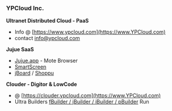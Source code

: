 ### YPCloud Inc.

**Ultranet Distributed Cloud - PaaS**
- Info @ [https://www.ypcloud.com](https://www.YPCloud.com)
- contact info@ypcloud.com

**Jujue SaaS**
- [Jujue.app](https://jujue.app) - Mote Browser
- [SmartScreen](https://smartscreen.tv)
- [jBoard](https://jboard.ypcloud.com) / [Shoppu](https://shoppu.tv)

**Clouder - Digitor & LowCode**
- @ [https://clouder.ypcloud.com](https://www.YPCloud.com)
- Ultra Builders [fBuilder / jBuilder / iBuilder / pBuilder](https://run.ypcloud.com) Run

<!--
**YPCloudInc/YPCloudInc** is a ✨ _special_ ✨ repository because its `README.md` (this file) appears on your GitHub profile.

Here are some ideas to get you started:

- 🔭 I’m currently working on ...
- 🌱 I’m currently learning ...
- 👯 I’m looking to collaborate on ...
- 🤔 I’m looking for help with ...
- 💬 Ask me about ...
- 📫 How to reach me: ...
- 😄 Pronouns: ...
- ⚡ Fun fact: ...
--
